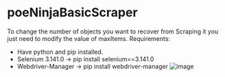 # poeNinjaBasicScraper
To change the number of objects you want to recover from Scraping it you just need to modify the value of maxItems.
Requirements: 
- Have python and pip installed.
- Selenium 3.141.0 -> pip install selenium==3.141.0
- Webdriver-Manager -> pip install webdriver-manager
![image](https://user-images.githubusercontent.com/60622939/226374125-59854cfb-e713-4788-ba5a-bd94698e431e.png)
